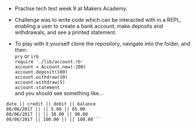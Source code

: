 * Practise tech test week 9 at Makers Academy.

* Challenge was to write code which can be interacted with in a REPL, enabling a user to create a bank account, make deposits and withdrawals, and see a printed statement.

* To play with it yourself clone the repository, navigate into the folder, and then:  
`pry` or `irb`  
`require './lib/account.rb'`  
`account = Account.new(-200)`  
`account.deposit(100)`  
`account.withdraw(10)`  
`account.withdraw(5)`  
`account.statement`  
and you should see something like...
```
date || credit || debit || balance
08/06/2017 || || 5.00 || 85.00
08/06/2017 || || 10.00 || 90.00
08/06/2017 || 100.00 || || 100.00```
